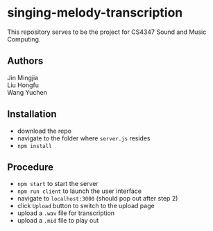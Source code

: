 # singing-melody-transcription
This repository serves to be the project for CS4347 Sound and Music Computing.

## Authors
Jin Mingjia <br>
Liu Hongfu <br>
Wang Yuchen

## Installation
* download the repo
* navigate to the folder where `server.js` resides
* `npm install`

## Procedure
* `npm start` to start the server
* `npm run client` to launch the user interface
* navigate to `localhost:3000` (should pop out after step 2)
* click `Upload` button to switch to the upload page
* upload a `.wav` file for transcription
* upload a `.mid` file to play out
